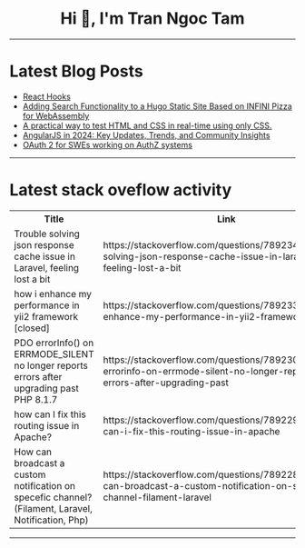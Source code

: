 <h1 align="center">Hi 👋, I'm Tran Ngoc Tam</h1>

---

# Latest Blog Posts 
<!-- BLOG-POST-LIST:START -->
- [React Hooks](https://dev.to/vincod/react-hooks-51l)
- [Adding Search Functionality to a Hugo Static Site Based on INFINI Pizza for WebAssembly](https://dev.to/medcl/adding-search-functionality-to-a-hugo-static-site-based-on-infini-pizza-for-webassembly-4h5e)
- [A practical way to test HTML and CSS in real-time using only CSS.](https://dev.to/tinchox5/a-practical-way-to-test-html-and-css-in-real-time-using-only-css-3c80)
- [AngularJS in 2024: Key Updates, Trends, and Community Insights](https://dev.to/snapnews-local/angularjs-in-2024-key-updates-trends-and-community-insights-1jo8)
- [OAuth 2 for SWEs working on AuthZ systems](https://dev.to/zhiyuanamos/oauth-2-for-swes-working-on-authz-systems-379c)
<!-- BLOG-POST-LIST:END -->

---

# Latest stack oveflow activity
<table>
  <tr><th>Title</th><th>Link</th></tr>
  <!-- STACKOVERFLOW:START --><tr><td>Trouble solving json response cache issue in Laravel, feeling lost a bit</td><td>https://stackoverflow.com/questions/78923488/trouble-solving-json-response-cache-issue-in-laravel-feeling-lost-a-bit</td></tr><tr><td>how i enhance my performance in yii2 framework [closed]</td><td>https://stackoverflow.com/questions/78923306/how-i-enhance-my-performance-in-yii2-framework</td></tr><tr><td>PDO errorInfo&lpar;&rpar; on ERRMODE_SILENT no longer reports errors after upgrading past PHP 8.1.7</td><td>https://stackoverflow.com/questions/78923013/pdo-errorinfo-on-errmode-silent-no-longer-reports-errors-after-upgrading-past</td></tr><tr><td>how can I fix this routing issue in Apache?</td><td>https://stackoverflow.com/questions/78922950/how-can-i-fix-this-routing-issue-in-apache</td></tr><tr><td>How can broadcast a custom notification on specefic channel? &lpar;Filament, Laravel, Notification, Php&rpar;</td><td>https://stackoverflow.com/questions/78922898/how-can-broadcast-a-custom-notification-on-specefic-channel-filament-laravel</td></tr><!-- STACKOVERFLOW:END -->
</table>

---



